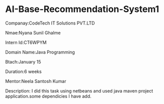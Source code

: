 # AI-Base-Recommendation-System1 

Companay:CodeTech IT Solutions PVT.LTD

Nmae:Nyana Sunil Ghalme

Intern Id:CT6WPYM

Domain Name:Java Programming

Btach:January 15

Duration:6 weeks

Mentor:Neela Santosh Kumar

Description: I did this task using netbeans and used java maven project application.some dependicies I have add.
